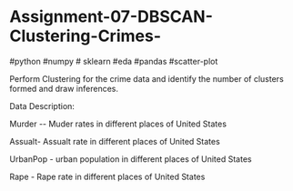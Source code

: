 # Assignment-07-DBSCAN-Clustering-Crimes-
#python #numpy # sklearn #eda #pandas #scatter-plot

Perform Clustering for the crime data and identify the number of clusters formed and draw inferences.

Data Description:

Murder -- Muder rates in different places of United States

Assualt- Assualt rate in different places of United States

UrbanPop - urban population in different places of United States

Rape - Rape rate in different places of United States
